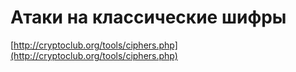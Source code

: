 # Атаки на классические шифры

[http://cryptoclub.org/tools/ciphers.php](http://cryptoclub.org/tools/ciphers.php)
